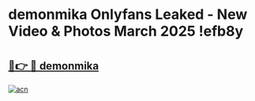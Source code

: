# demonmika Onlyfans Leaked - New Video & Photos March 2025 !efb8y

# <h2><a href="https://jbla8v.iuczelnia.edu.pl?title=demonmika&ref=efb8y">🔗👉 🔴 demonmika</a></h2>

[![acn](https://github.com/user-attachments/assets/0f9c940e-d8b0-45ae-aac7-cd30a18b3e1c)](https://jbla8v.iuczelnia.edu.pl?title=demonmika&ref=efb8y)

